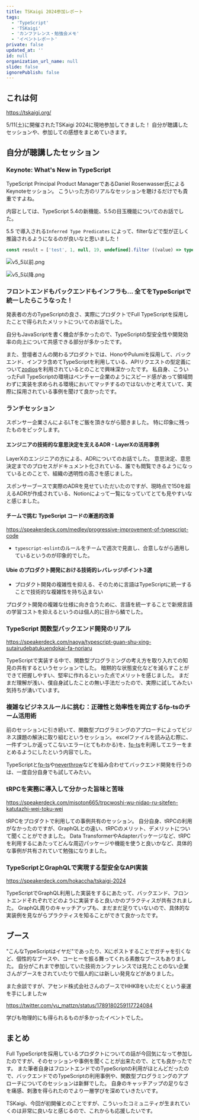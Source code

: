 ```yaml
---
title: TSKaigi 2024参加レポート
tags:
  - 'TypeScript'
  - 'TSKaigi'
  - 'カンファレンス・勉強会メモ'
  - 'イベントレポート'
private: false
updated_at: ''
id: null
organization_url_name: null
slide: false
ignorePublish: false
---
```

## これは何

https://tskaigi.org/

5/11(土)に開催されたTSKaigi 2024に現地参加してきました！
自分が聴講したセッションや、参加しての感想をまとめていきます。

## 自分が聴講したセッション

### Keynote: What's New in TypeScript

TypeScript Principal Product ManagerであるDaniel Rosenwasser氏によるKeynoteセッション。
こういった方のリアルなセッションを聴けるだけでも貴重ですよね。

内容としては、TypeScript 5.4の新機能、5.5の目玉機能についてのお話でした。

5.5 で導入される`Inferred Type Predicates` によって、filterなどで型が正しく推論されるようになるのが良いなと思いました！

```typescript
const result = ['test', 1, null, 19, undefined].filter ((value) => typeof value === 'number')
```

![v5_5以前.png](https://qiita-image-store.s3.ap-northeast-1.amazonaws.com/0/166596/1bb95626-ad9b-168c-4ef9-a0105a25d70d.png)

![v5_5以降.png](https://qiita-image-store.s3.ap-northeast-1.amazonaws.com/0/166596/08ad86bf-b4a8-d454-5ac9-8bb7de8aea3d.png)

### フロントエンドもバックエンドもインフラも… 全てをTypeScriptで統一したらこうなった！

発表者の方のTypeScriptの良さ、実際にプロダクトでFull TypeScriptを採用したことで得られたメリットについてのお話でした。

自分もJavaScriptを書く機会が多かったので、TypeScriptの型安全性や開発効率の向上について共感できる部分が多かったです。

また、登壇者さんの関わるプロダクトでは、HonoやPulumiを採用して、バックエンド、インフラ含めてTypeScriptを利用している、APIリクエストの型定義について[zodios](https://www.zodios.org/)を利用されているとのことで興味深かったです。
私自身、こういったFull TypeScriptの環境はベンチャー企業のようにスピード感があって領域問わずに実装を求められる環境においてマッチするのではないかと考えていて、実際に採用されている事例を聞けて良かったです。

### ランチセッション

スポンサー企業さんによるLTをご飯を頂きながら聞きました。
特に印象に残ったものをピックします。

#### エンジニアの技術的な意思決定を支えるADR - LayerXの活用事例

LayerXのエンジニアの方による、ADRについてのお話でした。
意思決定、意思決定までのプロセスがドキュメント化されている、誰でも閲覧できるようになっているとのことで、組織の透明性の高さを感じました。

スポンサーブースで実際のADRを見せていただいたのですが、現時点で150を超えるADRが作成されている、Notionによって一覧になっていてとても見やすいなと感じました。

#### チームで挑む TypeScript コードの漸進的改善

https://speakerdeck.com/medley/progressive-improvement-of-typescript-code

- `typescript-eslint`のルールをチームで週次で見直し、合意しながら適用しているというのが印象的でした。

#### Ubie のプロダクト開発における技術的レバレッジポイント3選

- プロダクト開発の複雑性を抑える、そのために言語はTypeScriptに統一することで技術的な複雑性を持ち込まない

プロダクト開発の複雑な仕様に向き合うために、言語を統一することで新規言語の学習コストを抑えるというのは個人的に目から鱗でした。

### TypeScript 関数型バックエンド開発のリアル

https://speakerdeck.com/naoya/typescript-guan-shu-xing-sutairudebatukuendokai-fa-noriaru

TypeScriptで実装する中で、関数型プログラミングの考え方を取り入れての知見の共有するというセッションでした。
暗黙的な状態変化などを減らすことができて把握しやすい、堅牢に作れるといった点でメリットを感じました。
まだまだ理解が浅い、僕自身試したことの無い手法だったので、実際に試してみたい気持ちが湧いています。

### 複雑なビジネスルールに挑む：正確性と効率性を両立するfp-tsのチーム活用術

前のセッションに引き続いて、関数型プログラミングのアプローチによってビジネス課題の解決に取り組むというセッション。
excelファイルを読み込む際に、一件ずつしか返ってこないエラー(とてもわかる)を、[fp-ts](https://gcanti.github.io/fp-ts/)を利用してエラーをまとめるようにしたという内容でした。

TypeScriptと[fp-ts](https://gcanti.github.io/fp-ts/)や[neverthrow](https://github.com/supermacro/neverthrow)などを組み合わせてバックエンド開発を行うのは、一度自分自身でも試してみたい。

### tRPCを実務に導入して分かった旨味と苦味

https://speakerdeck.com/misoton665/trpcwoshi-wu-nidao-ru-sitefen-katutazhi-wei-toku-wei

tRPCをプロダクトで利用しての事例共有のセッション。
自分自身、tRPCの利用がなかったのですが、GraphQLとの違い、tRPCのメリット、デメリットについて聞くことができました。
Data TransformerやAdapterパッケージなど、tRPCを利用するにあたってどんな周辺パッケージや機能を使うと良いかなど、具体的な事例が共有されていて勉強になりました。

### TypeScriptとGraphQLで実現する型安全なAPI実装

https://speakerdeck.com/hokaccha/tskaigi-2024

TypeScriptでGraphQL利用した実装をするにあたって、バックエンド、フロントエンドそれぞれでどのように実装すると良いかのプラクティスが共有されました。
GraphQL周りのキャッチアップも、まだまだ足りていないので、具体的な実装例を見ながらプラクティスを知ることができて良かったです。

## ブース

"こんなTypeScriptはイヤだ"であったり、Xにポストすることでガチャを引くなど、個性的なブースや、コーヒーを振る舞ってくれる素敵なブースもありました。
自分がこれまで参加していた技術カンファレンスでは見たことのない企業さんがブースをされていたりで個人的には新しい発見などがありました。

また余談ですが、アセンド株式会社さんのブースでHHKBをいただくという豪運を手にしましたw

https://twitter.com/yu_mattzn/status/1789180259117724084

学びも物理的にも得られるものが多かったイベントでした。

## まとめ

Full TypeScriptを採用しているプロダクトについての話が今回気になって参加したのですが、そのセッションや事例を聞くことが出来たので、とても良かったです。
また筆者自身はフロントエンドでのTypeScriptの利用がほとんどだったので、バックエンドでのTypeScriptの利用事例や、関数型プログラミングのアプローチについてのセッションは新鮮でした。
自身のキャッチアップの足りなさを痛感、刺激を得られたのでより一層学びを深めていきたいです。

TSKaigi、今回が初開催とのことですが、こういったコミュニティが生まれていくのは非常に良いなと感じるので、これからも応援したいです。
